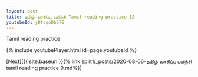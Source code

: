 ```yaml
---
layout: post
title: தமிழ் வாசிப்பு பயிற்சி Tamil reading practice 12
youtubeId: yDfcqoDb57E
---
```

 
 
Tamil reading practice
 
 
 
 
 


{% include youtubePlayer.html id=page.youtubeId %}
 
[Next]({{ site.baseurl }}{% link  split1/_posts/2020-08-06-தமிழ் வாசிப்பு பயிற்சி tamil reading practice 9.md%})
 
